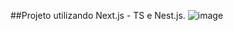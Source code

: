 ##Projeto utilizando Next.js - TS e Nest.js.
![image](https://github.com/user-attachments/assets/633c8ee5-9518-497c-a631-0f06dbb5b866)
